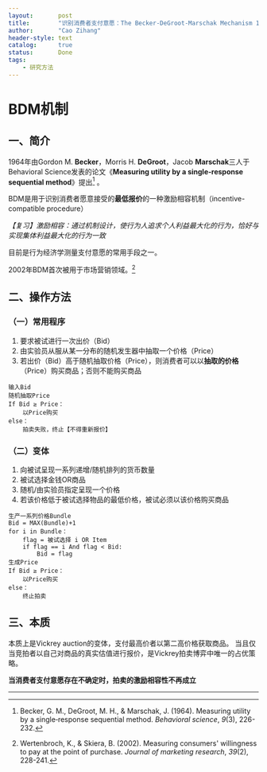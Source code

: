 ```yaml
---
layout:       post
title:        "识别消费者支付意愿：The Becker-DeGroot-Marschak Mechanism 1964"
author:       "Cao Zihang"
header-style: text
catalog:      true
status:		  Done
tags:
    - 研究方法
---
```

# BDM机制

## 一、简介
1964年由Gordon M. **Becker**，Morris H. **DeGroot**，Jacob **Marschak**三人于Behavioral Science发表的论文《**Measuring utility by a single‐response sequential method**》提出[^1] 。

BDM是用于识别消费者愿意接受的**最低报价**的一种激励相容机制（incentive-compatible procedure）

*【复习】激励相容：通过机制设计，使行为人追求个人利益最大化的行为，恰好与实现集体利益最大化的行为一致*

目前是行为经济学测量支付意愿的常用手段之一。

2002年BDM首次被用于市场营销领域。[^2]

## 二、操作方法
### （一）常用程序
1. 要求被试进行一次出价（Bid）
2. 由实验员从服从某一分布的随机发生器中抽取一个价格（Price）
3. 若出价（Bid）高于随机抽取价格（Price），则消费者可以以**抽取的价格**（Price）购买商品；否则不能购买商品

```
输入Bid
随机抽取Price
If Bid ≥ Price：
	以Price购买
else：
	拍卖失败，终止【不得重新报价】
```

### （二）变体
1. 向被试呈现一系列递增/随机排列的货币数量
2. 被试选择金钱OR商品
3. 随机/由实验员指定呈现一个价格
4. 若该价格低于被试选择物品的最低价格，被试必须以该价格购买商品

```
生产一系列价格Bundle
Bid = MAX(Bundle)+1
for i in Bundle：
	flag = 被试选择 i OR Item
	if flag == i And flag < Bid:
		Bid = flag
生成Price
If Bid ≥ Price：
	以Price购买
else：
	终止拍卖
```

## 三、本质
本质上是Vickrey auction的变体，支付最高价者以第二高价格获取商品。
当且仅当竞拍者以自己对商品的真实估值进行报价，是Vickrey拍卖博弈中唯一的占优策略。

**当消费者支付意愿存在不确定时，拍卖的激励相容性不再成立**

----

[^1]:Becker, G. M., DeGroot, M. H., & Marschak, J. (1964). Measuring utility by a single‐response sequential method. _Behavioral science_, _9_(3), 226-232.
[^2]: Wertenbroch, K., & Skiera, B. (2002). Measuring consumers' willingness to pay at the point of purchase. _Journal of marketing research_, _39_(2), 228-241.
